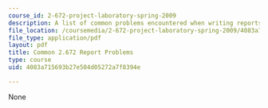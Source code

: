```yaml
---
course_id: 2-672-project-laboratory-spring-2009
description: A list of common problems encountered when writing reports for the course.
file_location: /coursemedia/2-672-project-laboratory-spring-2009/4083a715693b27e504d05272a7f8394e_problems.pdf
file_type: application/pdf
layout: pdf
title: Common 2.672 Report Problems
type: course
uid: 4083a715693b27e504d05272a7f8394e

---
```

None